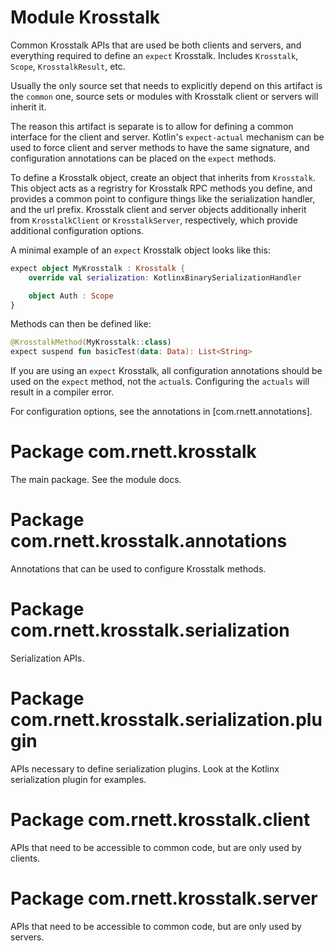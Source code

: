 # Module Krosstalk

Common Krosstalk APIs that are used be both clients and servers, and everything required to define an `expect`
Krosstalk. Includes `Krosstalk`, `Scope`, `KrosstalkResult`, etc.

Usually the only source set that needs to explicitly depend on this artifact is the `common` one, source sets or modules
with Krosstalk client or servers will inherit it.

The reason this artifact is separate is to allow for defining a common interface for the client and server.
Kotlin's `expect-actual` mechanism can be used to force client and server methods to have the same signature, and
configuration annotations can be placed on the `expect` methods.

To define a Krosstalk object, create an object that inherits from `Krosstalk`. This object acts as a regristry for
Krosstalk RPC methods you define, and provides a common point to configure things like the serialization handler, and
the url prefix. Krosstalk client and server objects additionally inherit from `KrosstalkClient` or `KrosstalkServer`,
respectively, which provide additional configuration options.

A minimal example of an `expect` Krosstalk object looks like this:

```kotlin
expect object MyKrosstalk : Krosstalk {
    override val serialization: KotlinxBinarySerializationHandler

    object Auth : Scope
}
```

Methods can then be defined like:

```kotlin
@KrosstalkMethod(MyKrosstalk::class)
expect suspend fun basicTest(data: Data): List<String>
```

If you are using an `expect` Krosstalk, all configuration annotations should be used on the `expect` method, not
the `actual`s. Configuring the `actuals` will result in a compiler error.

For configuration options, see the annotations in [com.rnett.annotations].

# Package com.rnett.krosstalk

The main package. See the module docs.

# Package com.rnett.krosstalk.annotations

Annotations that can be used to configure Krosstalk methods.

# Package com.rnett.krosstalk.serialization

Serialization APIs.

# Package com.rnett.krosstalk.serialization.plugin

APIs necessary to define serialization plugins. Look at the Kotlinx serialization plugin for examples.

# Package com.rnett.krosstalk.client

APIs that need to be accessible to common code, but are only used by clients.

# Package com.rnett.krosstalk.server

APIs that need to be accessible to common code, but are only used by servers.
